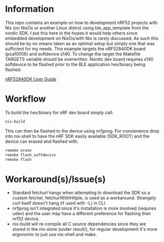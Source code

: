 # Information

This repo contains an example on how to development nRF52 projects with Nix (on NixOs or another Linux distro) using ble_app_template from the nordic SDK. I put this here in the hopes it would help others since embedded development on NixOs/with Nix is rarely discussed. As such this should be by no means taken as an optimal setup but simply one that was sufficient for my needs.
This example targets the nRF52840DK board (pca10056) and softdevice s140. To change the target the Makefile TARGETS variable should be overwritten. Nordic dev board requires s140 softdevice to be flashed prior to the BLE application hex/binary being flashed. 

[nRF52840DK User Guide](https://infocenter.nordicsemi.com/pdf/nRF52840_PDK_User_Guide_v1.2.pdf)


# Workflow

To build the hex/binary for nRF dev board simply call:

``` sh
nix-build
```

This can then be flashed to the device using nrfjprog. For convienence drop into nix-shell to have the nRF SDK easily available (SDK_ROOT) and the device can erased and flashed with:

``` sh
remake erase
remake flash_softdevice
remake flash
```

# Workaround(s)/Issue(s)

- Standard fetchurl hangs when attempting to download the SDK so a custom fetcher, fetchurlWithHttpie, is used as a workaround. Strangely curl itself doesn't hang (if used with -L) in CLI.
- nrfjprog isn't integrated since it's installation is more involved (requires udev) and the user may have a different preference for flashing their nrf52 device.
- nix-build will re-compile all C source dependencies since they are stored in the nix-store (under result/), for regular development it's more ergonomic to just use nix-shell and make.

